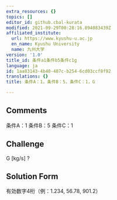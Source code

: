 ```yaml
---
extra_resources: {}
topics: []
editor_id: github.cbal-kurata
modified: 2021-09-29T00:28:16.894083439Z
affiliated_institute:
  url: https://www.kyushu-u.ac.jp
  en_name: Kyushu University
  name: 九州大学
version: '1.0'
title_id: 条件a1条件b5条件c1g
language: ja
id: 1aa83143-4b40-487c-b254-6cd03ccf8f92
translations: {}
title: 条件A：1，条件B：5，条件C：1，G

---
```


## Comments
条件A：1
条件B：5
条件C：1

## Challenge
G [kg/s] ?

## Solution Form
有効数字4桁（例：1.234,  56.78,  901.2）




